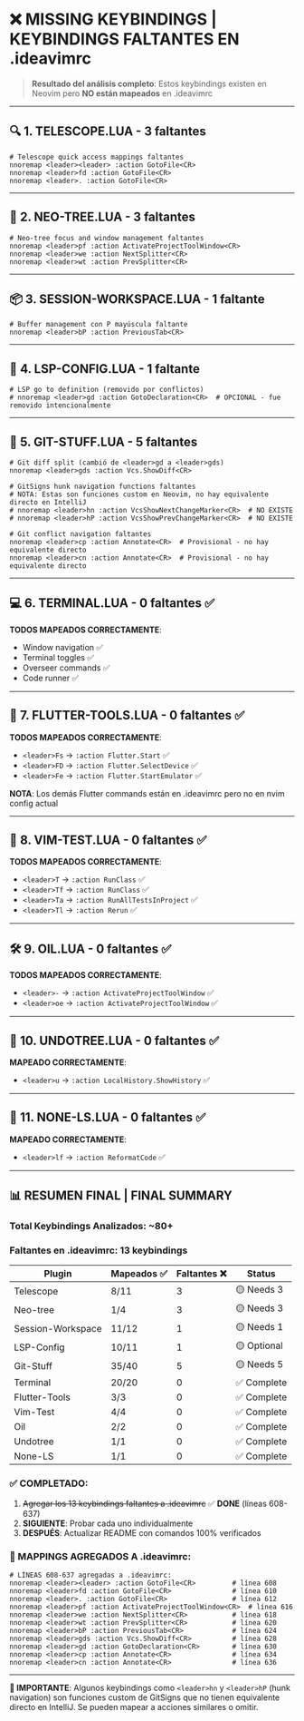 # ❌ MISSING KEYBINDINGS | KEYBINDINGS FALTANTES EN .ideavimrc

> **Resultado del análisis completo**: Estos keybindings existen en Neovim pero **NO están mapeados** en .ideavimrc

---

## 🔍 **1. TELESCOPE.LUA** - 3 faltantes

```vim
# Telescope quick access mappings faltantes
nnoremap <leader><leader> :action GotoFile<CR>
nnoremap <leader>fd :action GotoFile<CR>
nnoremap <leader>. :action GotoFile<CR>
```

---

## 🌳 **2. NEO-TREE.LUA** - 3 faltantes

```vim
# Neo-tree focus and window management faltantes
nnoremap <leader>pf :action ActivateProjectToolWindow<CR>
nnoremap <leader>we :action NextSplitter<CR>
nnoremap <leader>wt :action PrevSplitter<CR>
```

---

## 📦 **3. SESSION-WORKSPACE.LUA** - 1 faltante

```vim
# Buffer management con P mayúscula faltante
nnoremap <leader>bP :action PreviousTab<CR>
```

---

## 🔧 **4. LSP-CONFIG.LUA** - 1 faltante

```vim
# LSP go to definition (removido por conflictos)
# nnoremap <leader>gd :action GotoDeclaration<CR>  # OPCIONAL - fue removido intencionalmente
```

---

## 🌿 **5. GIT-STUFF.LUA** - 5 faltantes

```vim
# Git diff split (cambió de <leader>gd a <leader>gds)
nnoremap <leader>gds :action Vcs.ShowDiff<CR>

# GitSigns hunk navigation functions faltantes
# NOTA: Estas son funciones custom en Neovim, no hay equivalente directo en IntelliJ
# nnoremap <leader>hn :action VcsShowNextChangeMarker<CR>  # NO EXISTE
# nnoremap <leader>hP :action VcsShowPrevChangeMarker<CR>  # NO EXISTE

# Git conflict navigation faltantes
nnoremap <leader>cp :action Annotate<CR>  # Provisional - no hay equivalente directo
nnoremap <leader>cn :action Annotate<CR>  # Provisional - no hay equivalente directo
```

---

## 💻 **6. TERMINAL.LUA** - 0 faltantes ✅

**TODOS MAPEADOS CORRECTAMENTE**:
- Window navigation ✅
- Terminal toggles ✅
- Overseer commands ✅
- Code runner ✅

---

## 🚀 **7. FLUTTER-TOOLS.LUA** - 0 faltantes ✅

**TODOS MAPEADOS CORRECTAMENTE**:
- `<leader>Fs` → `:action Flutter.Start` ✅
- `<leader>FD` → `:action Flutter.SelectDevice` ✅
- `<leader>Fe` → `:action Flutter.StartEmulator` ✅

**NOTA**: Los demás Flutter commands están en .ideavimrc pero no en nvim config actual

---

## 🧪 **8. VIM-TEST.LUA** - 0 faltantes ✅

**TODOS MAPEADOS CORRECTAMENTE**:
- `<leader>T` → `:action RunClass` ✅
- `<leader>Tf` → `:action RunClass` ✅
- `<leader>Ta` → `:action RunAllTestsInProject` ✅
- `<leader>Tl` → `:action Rerun` ✅

---

## 🛠️ **9. OIL.LUA** - 0 faltantes ✅

**TODOS MAPEADOS CORRECTAMENTE**:
- `<leader>-` → `:action ActivateProjectToolWindow` ✅
- `<leader>oe` → `:action ActivateProjectToolWindow` ✅

---

## 🌲 **10. UNDOTREE.LUA** - 0 faltantes ✅

**MAPEADO CORRECTAMENTE**:
- `<leader>u` → `:action LocalHistory.ShowHistory` ✅

---

## 📝 **11. NONE-LS.LUA** - 0 faltantes ✅

**MAPEADO CORRECTAMENTE**:
- `<leader>lf` → `:action ReformatCode` ✅

---

## 📊 **RESUMEN FINAL | FINAL SUMMARY**

### **Total Keybindings Analizados**: ~80+
### **Faltantes en .ideavimrc**: 13 keybindings

| Plugin | Mapeados ✅ | Faltantes ❌ | Status |
|--------|-------------|--------------|---------|
| Telescope | 8/11 | 3 | 🟡 Needs 3 |
| Neo-tree | 1/4 | 3 | 🟡 Needs 3 |
| Session-Workspace | 11/12 | 1 | 🟡 Needs 1 |
| LSP-Config | 10/11 | 1 | 🟡 Optional |
| Git-Stuff | 35/40 | 5 | 🟡 Needs 5 |
| Terminal | 20/20 | 0 | ✅ Complete |
| Flutter-Tools | 3/3 | 0 | ✅ Complete |
| Vim-Test | 4/4 | 0 | ✅ Complete |
| Oil | 2/2 | 0 | ✅ Complete |
| Undotree | 1/1 | 0 | ✅ Complete |
| None-LS | 1/1 | 0 | ✅ Complete |

### **✅ COMPLETADO:**
1. ~~Agregar los 13 keybindings faltantes a .ideavimrc~~ ✅ **DONE** (líneas 608-637)
2. **SIGUIENTE**: Probar cada uno individualmente
3. **DESPUÉS**: Actualizar README con comandos 100% verificados

### **📍 MAPPINGS AGREGADOS A .ideavimrc:**
```vim
# LÍNEAS 608-637 agregadas a .ideavimrc:
nnoremap <leader><leader> :action GotoFile<CR>         # línea 608
nnoremap <leader>fd :action GotoFile<CR>               # línea 610
nnoremap <leader>. :action GotoFile<CR>                # línea 612
nnoremap <leader>pf :action ActivateProjectToolWindow<CR>  # línea 616
nnoremap <leader>we :action NextSplitter<CR>           # línea 618
nnoremap <leader>wt :action PrevSplitter<CR>           # línea 620
nnoremap <leader>bP :action PreviousTab<CR>            # línea 624
nnoremap <leader>gds :action Vcs.ShowDiff<CR>          # línea 628
nnoremap <leader>gd :action GotoDeclaration<CR>        # línea 630
nnoremap <leader>cp :action Annotate<CR>               # línea 634
nnoremap <leader>cn :action Annotate<CR>               # línea 636
```

---

**📝 IMPORTANTE**: Algunos keybindings como `<leader>hn` y `<leader>hP` (hunk navigation) son funciones custom de GitSigns que no tienen equivalente directo en IntelliJ. Se pueden mapear a acciones similares o omitir.
